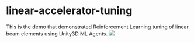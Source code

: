 # linear-accelerator-tuning  

This is the demo that demonstrated Reinforcement Learning tuning of linear beam elements using Unity3D ML Agents.
![](run.gif)

